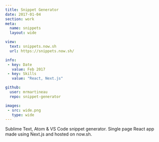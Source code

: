 ```yaml
---
title: Snippet Generator
date: 2017-01-04
section: work
meta:
  name: snippets
  layout: wide

view:
  text: snippets.now.sh
  url: https://snippets.now.sh/

info:
 - key: Date
   value: Feb 2017
 - key: Skills
   value: "React, Next.js"

github:
  user: mrmartineau
  repo: snippet-generator

images:
 - src: wide.png
   type: wide
---
```

Sublime Text, Atom & VS Code snippet generator. Single page React app made using Next.js and hosted on now.sh.

